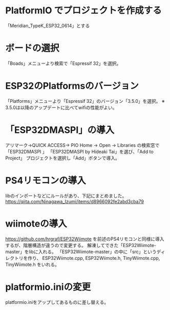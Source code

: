 # PlatformIO でプロジェクトを作成する
「Meridian_TypeK_ESP32_0614」とする

# ボードの選択
「Boads」メニューより検索で「Espressif 32」を選択。

# ESP32のPlatformsのバージョン
「Platforms」メニューより「Espressif 32」のバージョン「3.5.0」を選択。
※ 3.5.0は以降のアップデートに比べてwifiの性能がよい。

# 「ESP32DMASPI」の導入
アリマーク→QUICK ACCESS→ PIO Home → Open → Libraries の検索窓で「ESP32DMASPI 」
「ESP32DMASPI by Hideaki Tai」を選び、「Add to Project」
プロジェクトを選択し「Add」ボタンで導入。

# PS4リモコンの導入
libのインポートなどにルールがあり、下記にまとめました。
https://qiita.com/Ninagawa_Izumi/items/d8966092fe2abd3cba79

# wiimoteの導入
https://github.com/hrgraf/ESP32Wiimote
を前述のPS4リモコンと同様に導入するが、階層構造が違うので変更する。
解凍してできた「ESP32Wiimote-master」をlibに入れる。
「ESP32Wiimote-master」の中に「src」というディレクトリを作り、
ESP32Wiimote.cpp, ESP32Wiimote.h, TinyWiimote.cpp, TinyWiimote.h
をいれる。

# platformio.iniの変更
platformio.iniをアップしてあるものに差し替える。
